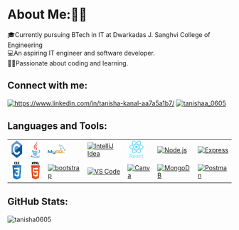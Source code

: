 # About Me:👩‍💻 #
🎓Currently pursuing BTech in IT at Dwarkadas J. Sanghvi College of Engineering<br>
💻An aspiring IT engineer and software developer.<br>
🔗🌐Passionate about coding and learning.
  


## Connect with me: ##
<p align="left">
<a href="https://linkedin.com/in/tanisha-kanal-0605m2004" target="blank"><img align="center" src="https://raw.githubusercontent.com/rahuldkjain/github-profile-readme-generator/master/src/images/icons/Social/linked-in-alt.svg" alt="https://www.linkedin.com/in/tanisha-kanal-aa7a5a1b7/" height="30" width="40" /></a>
<a href="https://instagram.com/tanishaa_0605" target="blank"><img align="center" src="https://raw.githubusercontent.com/rahuldkjain/github-profile-readme-generator/master/src/images/icons/Social/instagram.svg" alt="tanishaa_0605" height="30" width="40" /></a>
</p>

## Languages and Tools: ##
<table  align=center>
  <tr>
<td align=center >
 <a href="https://www.cprogramming.com/" target="_blank" rel="noreferrer"> <img src="https://raw.githubusercontent.com/devicons/devicon/master/icons/c/c-original.svg" alt="C" title="C" width="40" height="40"/> </a> </td>

 <td> <a href="https://www.java.com" target="_blank" rel="noreferrer"> 
   <img src="https://raw.githubusercontent.com/devicons/devicon/master/icons/java/java-original.svg" alt="Java" title="Java" width="40" height="40"/> </a></td>
  <td><a href="https://www.mysql.com/" target="_blank" rel="noreferrer"> <img src="https://raw.githubusercontent.com/devicons/devicon/master/icons/mysql/mysql-original-wordmark.svg" alt="mysql" title="MySQL" width="40" height="40"/> </a></td>
<td><a href="https://www.jetbrains.com/idea/" target="_blank" rel="noreferrer"><img src="https://user-images.githubusercontent.com/25181517/192108890-200809d1-439c-4e23-90d3-b090cf9a4eea.png"  alt="IntelliJ Idea" title="IntelliJ Idea" width="40" height="40" ></a></td> 
<td><a href="https://react.dev/" target="_blank" rel="noreferrer"><img src="https://raw.githubusercontent.com/devicons/devicon/master/icons/react/react-original-wordmark.svg"  alt="React" title="React.js" width="40" height="40" ></a></td> 
<td><a href="https://nodejs.org/en" target="_blank" rel="noreferrer"><img src="https://user-images.githubusercontent.com/25181517/183568594-85e280a7-0d7e-4d1a-9028-c8c2209e073c.png"  alt="Node.js" title="Node.js" width="40" height="40" ></a></td> 
<td><a href="https://expressjs.com/" target="_blank" rel="noreferrer"><img src="https://user-images.githubusercontent.com/25181517/183859966-a3462d8d-1bc7-4880-b353-e2cbed900ed6.png"  alt="Express" title="Express" width="40" height="40" ></a></td> 
</tr>
<tr>
<td><a href="https://www.w3schools.com/css/" target="_blank" rel="noreferrer"> <img src="https://raw.githubusercontent.com/devicons/devicon/master/icons/css3/css3-original-wordmark.svg" alt="css3" title="CSS" width="40" height="40"/> </a> </td>
 <td>
  <a href="https://www.w3.org/html/" target="_blank" rel="noreferrer"> <img src="https://raw.githubusercontent.com/devicons/devicon/master/icons/html5/html5-original-wordmark.svg" alt="html5" title="HTML" width="40" height="40"/> </a>
 </td>
 <td><a href="https://getbootstrap.com" target="_blank" rel="noreferrer"> <img src="https://www.vectorlogo.zone/logos/getbootstrap/getbootstrap-icon.svg" alt="bootstrap" title="Bootstrap" width="40" height="40"/> </a> </td> 
 <td><a href="https://code.visualstudio.com/" target="_blank" rel="noreferrer"><img src="https://code.visualstudio.com/assets/images/code-stable.png"  alt="VS Code" title="VS Code" width="40" height="40" ></a></td>

 <td><a href="https://www.canva.com/" target="_blank" rel="noreferrer"><img src="https://upload.wikimedia.org/wikipedia/commons/0/08/Canva_icon_2021.svg"  alt="Canva" title="Canva" width="40" height="40" ></a></td>
 <td><a href="https://www.mongodb.com/" target="_blank" rel="noreferrer"><img src="https://www.vectorlogo.zone/logos/mongodb/mongodb-icon.svg"  alt="MongoDB" title="MongoDB" width="40" height="40" ></a></td>
<td><a href="https://www.postman.com/" target="_blank" rel="noreferrer"><img src="https://user-images.githubusercontent.com/25181517/192109061-e138ca71-337c-4019-8d42-4792fdaa7128.png"  alt="Postman" title="Postman" width="40" height="40" ></a></td>
</p>
</tr>
</table>

## GitHub Stats: ##
<p><img align=center src="https://github-readme-stats.vercel.app/api/top-langs?username=tanisha0605&show_icons=true&locale=en&layout=compact" alt="tanisha0605" /></p>

